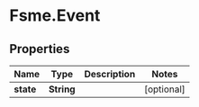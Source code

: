 # Fsme.Event

## Properties
Name | Type | Description | Notes
------------ | ------------- | ------------- | -------------
**state** | **String** |  | [optional] 



